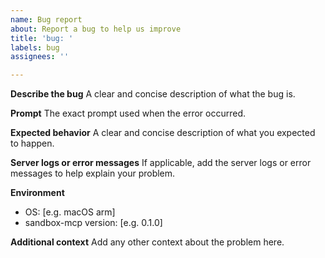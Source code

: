 ```yaml
---
name: Bug report
about: Report a bug to help us improve
title: 'bug: '
labels: bug
assignees: ''

---
```


**Describe the bug**
A clear and concise description of what the bug is.

**Prompt**
The exact prompt used when the error occurred.

**Expected behavior**
A clear and concise description of what you expected to happen.

**Server logs or error messages**
If applicable, add the server logs or error messages to help explain your problem.

**Environment**
 - OS: [e.g. macOS arm]
 - sandbox-mcp version: [e.g. 0.1.0]

**Additional context**
Add any other context about the problem here.

